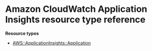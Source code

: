 # Amazon CloudWatch Application Insights resource type reference<a name="AWS_ApplicationInsights"></a>

**Resource types**

- [AWS::ApplicationInsights::Application](aws-resource-applicationinsights-application.md)
